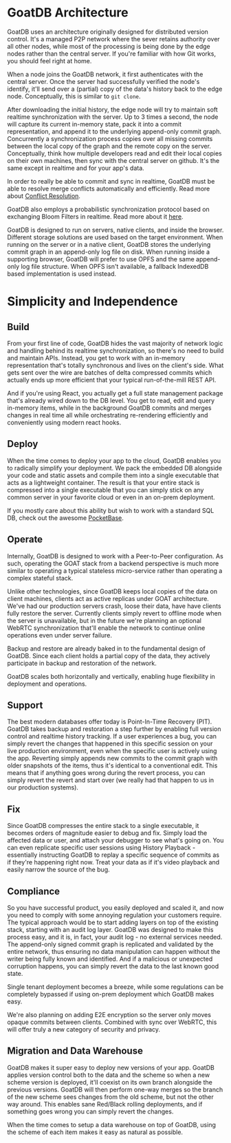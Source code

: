 # GoatDB Architecture

GoatDB uses an architecture originally designed for distributed version control. It's a managed P2P network where the sever retains authority over all other nodes, while most of the processing is being done by the edge nodes rather than the central server. If you're familiar with how Git works, you should feel right at home.

When a node joins the GoatDB network, it first authenticates with the central server. Once the server had successfully verified the node's identify, it'll send over a (partial) copy of the data's history back to the edge node. Conceptually, this is similar to `git clone`.

After downloading the initial history, the edge node will try to maintain soft realtime synchronization with the server. Up to 3 times a second, the node will capture its current in-memory state, pack it into a commit representation, and append it to the underlying append-only commit graph. Concurrently a synchronization process copies over all missing commits between the local copy of the graph and the remote copy on the server. Conceptually, think how multiple developers read and edit their local copies on their own machines, then sync with the central server on github. It's the same except in realtime and for your app's data.

In order to really be able to commit and sync in realtime, GoatDB must be able to resolve merge conflicts automatically and efficiently. Read more about [Conflict Resolution](./conflict-resolution.md).

GoatDB also employs a probabilistic synchronization protocol based on exchanging Bloom Filters in realtime. Read more about it [here](./sync.md).

GoatDB is designed to run on servers, native clients, and inside the browser. Different storage solutions are used based on the target environment. When running on the server or in a native client, GoatDB stores the underlying commit graph in an append-only log file on disk. When running inside a supporting browser, GoatDB will prefer to use OPFS and the same append-only log file structure. When OPFS isn't available, a fallback IndexedDB based implementation is used instead.

# Simplicity and Independence

## Build

From your first line of code, GoatDB hides the vast majority of network logic and handling behind its realtime synchronization, so there's no need to build and maintain APIs. Instead, you get to work with an in-memory representation that's totally synchronous and lives on the client's side. What gets sent over the wire are batches of delta compressed commits which actually ends up more efficient that your typical run-of-the-mill REST API.

And if you're using React, you actually get a full state management package that's already wired down to the DB level. You get to read, edit and query in-memory items, while in the background GoatDB commits and merges changes in real time all while orchestrating re-rendering efficiently and conveniently using modern react hooks.

## Deploy

When the time comes to deploy your app to the cloud, GoatDB enables you to radically simplify your deployment. We pack the embedded DB alongside your code and static assets and compile them into a single executable that acts as a lightweight container. The result is that your entire stack is compressed into a single executable that you can simply stick on any common server in your favorite cloud or even in an on-prem deployment.

If you mostly care about this ability but wish to work with a standard SQL DB, check out the awesome [PocketBase](https://pocketbase.io/).

## Operate

Internally, GoatDB is designed to work with a Peer-to-Peer configuration. As such, operating the GOAT stack from a backend perspective is much more similar to operating a typical stateless micro-service rather than operating a complex stateful stack.

Unlike other technologies, since GoatDB keeps local copies of the data on client machines, clients act as active replicas under GOAT architecture. We've had our production servers crash, loose their data, have have clients fully restore the server. Currently clients simply revert to offline mode when the server is unavailable, but in the future we're planning an optional WebRTC synchronization that'll enable the network to continue online operations even under server failure.

Backup and restore are already baked in to the fundamental design of GoatDB. Since each client holds a partial copy of the data, they actively participate in backup and restoration of the network.

GoatDB scales both horizontally and vertically, enabling huge flexibility in deployment and operations.

## Support

The best modern databases offer today is Point-In-Time Recovery (PIT). GoatDB takes backup and restoration a step further by enabling full version control and realtime history tracking. If a user experiences a bug, you can simply revert the changes that happened in this specific session on your live production environment, even when the specific user is actively using the app. Reverting simply appends new commits to the commit graph with older snapshots of the items, thus it's identical to a conventional edit. This means that if anything goes wrong during the revert process, you can simply revert the revert and start over (we really had that happen to us in our production systems).

## Fix

Since GoatDB compresses the entire stack to a single executable, it becomes orders of magnitude easier to debug and fix. Simply load the affected data or user, and attach your debugger to see what's going on. You can even replicate specific user sessions using History Playback - essentially instructing GoatDB to replay a specific sequence of commits as if they're happening right now. Treat your data as if it's video playback and easily narrow the source of the bug.

## Compliance

So you have successful product, you easily deployed and scaled it, and now you need to comply with some annoying regulation your customers require. The typical approach would be to start adding layers on top of the existing stack, starting with an audit log layer. GoatDB was designed to make this process easy, and it is, in fact, your audit log - no external services needed. The append-only signed commit graph is replicated and validated by the entire network, thus ensuring no data manipulation can happen without the writer being fully known and identified. And if a malicious or unexpected corruption happens, you can simply revert the data to the last known good state.

Single tenant deployment becomes a breeze, while some regulations can be completely bypassed if using on-prem deployment which GoatDB makes easy.

We're also planning on adding E2E encryption so the server only moves opaque commits between clients. Combined with sync over WebRTC, this will offer truly a new category of security and privacy.

## Migration and Data Warehouse

GoatDB makes it super easy to deploy new versions of your app. GoatDB applies version control both to the data and the scheme so when a new scheme version is deployed, it'll coexist on its own branch alongside the previous versions. GoatDB will then perform one-way merges so the branch of the new scheme sees changes from the old scheme, but not the other way around. This enables sane Red/Black rolling deployments, and if something goes wrong you can simply revert the changes.

When the time comes to setup a data warehouse on top of GoatDB, using the scheme of each item makes it easy as natural as possible.
